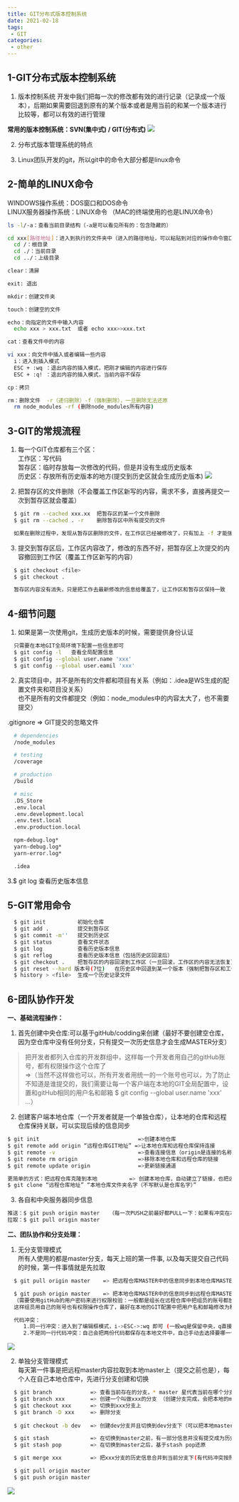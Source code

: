 ```yaml
---
title: GIT分布式版本控制系统
date: 2021-02-18
tags:
 - GIT
categories: 
 - other
---
```


## 1-GIT分布式版本控制系统
  1. 版本控制系统
    开发中我们把每一次的修改都有效的进行记录（记录成一个版本），后期如果需要回退到原有的某个版本或者是用当前的和某一个版本进行比较等，都可以有效的进行管理  
  
  **常用的版本控制系统：SVN(集中式) / GIT(分布式)**
  ![](../img/2021/0218/1.png)

  2. 分布式版本管理系统的特点

  3. Linux团队开发的git，所以git中的命令大部分都是linux命令

## 2-简单的LINUX命令
  WINDOWS操作系统：DOS窗口和DOS命令  
  LINUX服务器操作系统：LINUX命令 （MAC的终端使用的也是LINUX命令）

```bash
ls -l/-a：查看当前目录结构（-a是可以看见所有的：包含隐藏的）

cd xxx[路径地址]：进入到执行的文件夹中（进入的路径地址，可以粘贴到对应的操作命令窗口中）
  cd /：根目录
  cd ./：当前目录
  cd ../：上级目录

clear：清屏

exit: 退出

mkdir：创建文件夹

touch：创建空的文件

echo：向指定的文件中输入内容
  echo xxx > xxx.txt  或者 echo xxx>>xxx.txt

cat：查看文件中的内容

vi xxx：向文件中插入或者编辑一些内容
  i：进入到插入模式
  ESC + :wq ：退出内容的插入模式，把刚才编辑的内容进行保存
  ESC + :q! ：退出内容的插入模式，当前内容不保存

cp：拷贝

rm：删除文件  -r（递归删除）-f（强制删除），一旦删除无法还原
  rm node_modules -rf (删除node_modules所有内容)
```

## 3-GIT的常规流程
  1. 每一个GIT仓库都有三个区：  
  工作区：写代码  
  暂存区：临时存放每一次修改的代码，但是并没有生成历史版本  
  历史区：存放所有历史版本的地方(提交到历史区就会生成历史版本)
  ![](../img/2021/0218/2.png)

  2. 把暂存区的文件删除（不会覆盖工作区新写的内容，需求不多，直接再提交一次到暂存区就会覆盖）
  ```bash
    $ git rm --cached xxx.xx  把暂存区的某一个文件删除
    $ git rm --cached . -r    删除暂存区中所有提交的文件 

    如果在删除过程中，发现从暂存区删除的文件，在工作区已经被修改了，只有加上 -f 才能强制从暂存区把内容删除掉
  ```

  3. 提交到暂存区后，工作区内容改了，修改的东西不好，把暂存区上次提交的内容撤回到工作区（覆盖工作区新写的内容）
  ```bash
    $ git checkout <file>
    $ git checkout .  

    暂存区内容没有消失，只是把工作去最新修改的信息给覆盖了，让工作区和暂存区保持一致
  ```

## 4-细节问题
  1. 如果是第一次使用git，生成历史版本的时候，需要提供身份认证
  ```bash
    只需要在本地GIT全局环境下配置一些信息即可
    $ git config -l   查看全局配置信息
    $ git config --global user.name 'xxx'
    $ git config --global user.eamil 'xxx'
  ```

  2. 真实项目中，并不是所有的文件都和项目有关系（例如：.idea是WS生成的配置文件夹和项目没关系）  
  也不是所有的文件都提交（例如：node_modules中的内容太大了，也不需要提交）

  .gitignore => GIT提交的忽略文件
  ```bash
    # dependencies
    /node_modules

    # testing
    /coverage

    # production
    /build

    # misc
    .DS_Store
    .env.local
    .env.development.local
    .env.test.local
    .env.production.local

    npm-debug.log*
    yarn-debug.log*
    yarn-error.log*

    .idea
  ```

  3.$ git log 查看历史版本信息

## 5-GIT常用命令
```bash
  $ git init          初始化仓库
  $ git add .         提交到暂存区
  $ git commit -m''   提交到历史区
  $ git status        查看文件状态
  $ git log           查看历史版本信息
  $ git reflog        查看历史版本信息（包括历史区回滚后）
  $ git checkout .    把暂存区的内容回滚到工作区（一旦回滚，工作区的内容无法恢复）
  $ git reset --hard 版本号(7位)   在历史区中回退到某一个版本（强制把暂存区和工作区都变成回退后的版本）
  $ history > <file>  生成一个历史记录文件
```

## 6-团队协作开发
**一、基础流程操作：**
1. 首先创建中央仓库:可以基于gitHub/codding来创建（最好不要创建空仓库，因为空仓库中没有任何分支，只有提交一次历史信息才会生成MASTER分支）

>把开发者都列入仓库的开发群组中，这样每一个开发者用自己的gitHub账号，都有权限操作这个仓库了  
>=>（当然不这样做也可以，所有开发者用统一的一个账号也可以，为了防止不知道是谁提交的，我们需要让每一个客户端在本地的GIT全局配置中，设置和gitHub相同的用户名和邮箱 $ git config --global user.name 'xxx' ...） 

2. 创建客户端本地仓库（一个开发者就是一个单独仓库），让本地的仓库和远程仓库保持关联，可以实现后续的信息同步
```bash
$ git init                               =>创建本地仓库
$ git remote add origin “远程仓库GIT地址” =>让本地仓库和远程仓库保持连接
$ git remote -v                          =>查看连接信息（origin是连接的名称，一般都用这个名字，也可以随便设置）
$ git remote rm origin                   =>移除本地仓库和远程仓库的链接
$ git remote update origin               =>更新链接通道

更简单的方式：把远程仓库克隆到本地          => 创建本地仓库，自动建立了链接，也把远程仓库中的内容同步到本地
$ git clone “远程仓库地址” “本地仓库文件夹名字（不写默认是仓库名字）”
```

3. 各自和中央服务器同步信息
```bash
推送：$ git push origin master   （每一次PUSH之前最好都PULL一下：如果有冲突在本地处理一下冲突，然后再推送）
拉取：$ git pull origin master
```

**二、团队协作和分支处理：**
1. 无分支管理模式   
所有人使用的都是master分支，每天上班的第一件事, 以及每天提交自己代码的时候，第一件事情就是先拉取
```bash
  $ git pull origin master    => 把远程仓库MASTER中的信息同步到本地仓库MASTER中

  $ git push origin master    => 把本地仓库MASTER中的信息同步到远程仓库MASTER中  
  （需要使用gitHub的用户密码来进行权限校验：一般都是组长在远程仓库中把组员的账号都放到小组中，  
  这样组员用自己的账号也有权限操作仓库了，最好在本地的GIT配置中把用户名和邮箱修改为和gitHub账号相同的信息）

  代码冲突：
     1.同一行冲突：进入到了编辑框模式，i->ESC->:wq 即可 (一般wq是保留中央，q直接退出保留本地)
     2.不是同一行代码冲突：自己会把两份代码都保存在本地文件中，自己手动去选择要哪一个，改完后重新提交即可
```
![](../img/2021/0218/3.png)

2. 单独分支管理模式   
每天第一件事是把远程master内容拉取到本地master上（提交之前也是），每个人在自己本地仓库中，先进行分支创建和切换
```bash
  $ git branch            => 查看当前存在的分支，* master 星代表当前在哪个分支上
  $ git branch xxx        => 创建一个叫做xxx的分支 （创建分支完成，会把本地的master分支中的内容同步到xxx分支上）  
  $ git checkout xxx      => 切换到xxx分支上
  $ git branch -D xxx     => 删除分支
  
  $ git checkout -b dev   => 创建dev分支并且切换到dev分支下（可以把本地master中的历史信息同步到新创建的dev分支中）

  $ git stash             => 在切换到master之前，有一部分信息并没有提交成为历史版本，为了防止信息的丢失， 
  $ git stash pop         => 在切换到master之后，基于stash pop还原 

  $ git merge xxx         => 把xxx分支的历史信息合并到当前分支下(有代码冲突按照之前的规则修改)

  $ git pull origin master
  $ git push origin master
```
![](../img/2021/0218/4.png)













